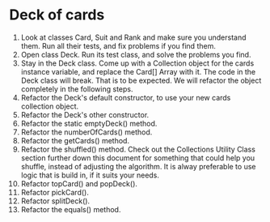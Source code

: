 # Deck of cards

1. Look at classes Card, Suit and Rank and make sure you understand them. Run all their tests, and fix problems if you find them.
2. Open class Deck. Run its test class, and solve the problems you find.
3. Stay in the Deck class. Come up with a Collection object for the cards instance variable, and replace the Card[] Array with it. The code in the Deck class will break. That is to be expected. We will refactor the object completely in the following steps.
4. Refactor the Deck's default constructor, to use your new cards collection object.
5. Refactor the Deck's other constructor.
6. Refactor the static emptyDeck() method.
7. Refactor the numberOfCards() method.
8. Refactor the getCards() method.
9. Refactor the shuffled() method. Check out the Collections Utility Class section further down this document for something that could help you shuffle, instead of adjusting the algorithm. It is alway preferable to use logic that is build in, if it suits your needs.
10. Refactor topCard() and popDeck().
11. Refactor pickCard().
12. Refactor splitDeck().
13. Refactor the equals() method.
